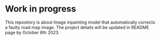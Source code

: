 # Work in progress

This repository is about Image inpainting model that automatically corrects a faulty road map image. 
The project details will be updated in README page by October 8th 2023.



